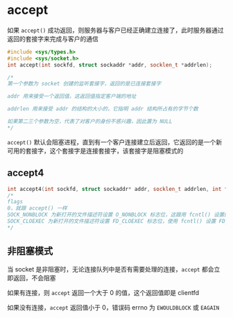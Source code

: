 # accept

如果 `accept()` 成功返回，则服务器与客户已经正确建立连接了，此时服务器通过返回的套接字来完成与客户的通信

```cpp
#include <sys/types.h>
#include <sys/socket.h>
int accept(int sockfd, struct sockaddr *addr, socklen_t *addrlen);

/*
第一个参数为 socket 创建的监听套接字，返回的是已连接套接字

addr 用来接受一个返回值，这返回值指定客户端的地址

addrlen 用来接受 addr 的结构的大小的，它指明 addr 结构所占有的字节个数

如果第二三个参数为空，代表了对客户的身份不感兴趣，因此置为 NULL
*/
```

`accept()` 默认会阻塞进程，直到有一个客户连接建立后返回，它返回的是一个新可用的套接字，这个套接字是连接套接字，该套接字是阻塞模式的

## accept4

```cpp
int accept4(int sockfd, struct sockaddr* addr, socklen_t addrlen, int flags)
/*
flags
0，就跟 accept() 一样
SOCK_NONBLOCK 为新打开的文件描述符设置 O_NONBLOCK 标志位，这跟用 fcntl() 设置的效果是一样的
SOCK_CLOEXEC 为新打开的文件描述符设置 FD_CLOEXEC 标志位，使用 fcntl() 设置 FD_CLOEXEC 标志位，open() 的时候设置的 O_CLOEXEC 也能达到同样的效果
*/
```

## 非阻塞模式

当 socket 是非阻塞时，无论连接队列中是否有需要处理的连接，`accept` 都会立即返回，不会阻塞

如果有连接，则 `accept` 返回一个大于 0 的值，这个返回值即是 clientfd

如果没有连接，`accept` 返回值小于 0，错误码 errno 为 `EWOULDBLOCK` 或 `EAGAIN`